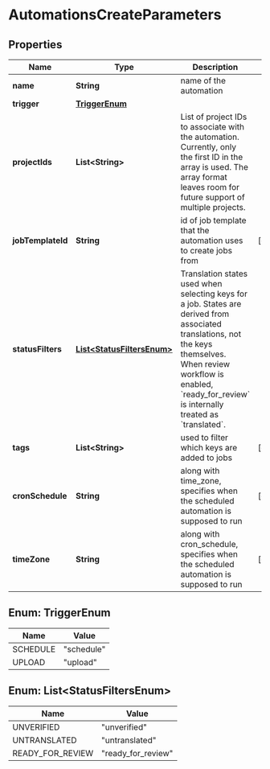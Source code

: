 

# AutomationsCreateParameters

## Properties

Name | Type | Description | Notes
------------ | ------------- | ------------- | -------------
**name** | **String** | name of the automation | 
**trigger** | [**TriggerEnum**](#TriggerEnum) |  | 
**projectIds** | **List&lt;String&gt;** | List of project IDs to associate with the automation. Currently, only the first ID in the array is used. The array format leaves room for future support of multiple projects.  | 
**jobTemplateId** | **String** | id of job template that the automation uses to create jobs from |  [optional]
**statusFilters** | [**List&lt;StatusFiltersEnum&gt;**](#List&lt;StatusFiltersEnum&gt;) | Translation states used when selecting keys for a job.  States are derived from associated translations, not the keys themselves.  When review workflow is enabled, &#x60;ready_for_review&#x60; is internally treated as &#x60;translated&#x60;.  | 
**tags** | **List&lt;String&gt;** | used to filter which keys are added to jobs |  [optional]
**cronSchedule** | **String** | along with time_zone, specifies when the scheduled automation is supposed to run |  [optional]
**timeZone** | **String** | along with cron_schedule, specifies when the scheduled automation is supposed to run |  [optional]



## Enum: TriggerEnum

Name | Value
---- | -----
SCHEDULE | &quot;schedule&quot;
UPLOAD | &quot;upload&quot;



## Enum: List&lt;StatusFiltersEnum&gt;

Name | Value
---- | -----
UNVERIFIED | &quot;unverified&quot;
UNTRANSLATED | &quot;untranslated&quot;
READY_FOR_REVIEW | &quot;ready_for_review&quot;



